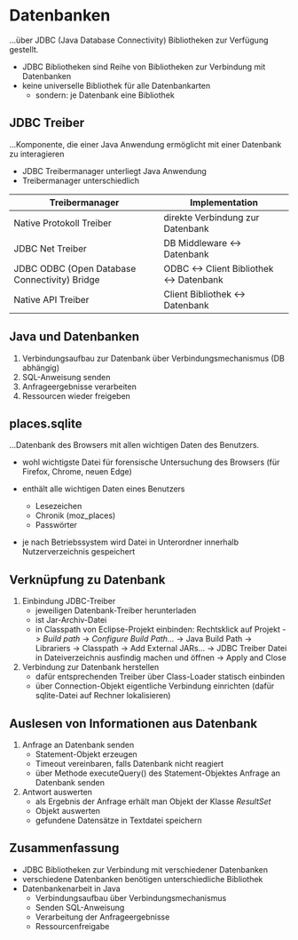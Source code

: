 # Datenbanken

...über JDBC (Java Database Connectivity) Bibliotheken zur Verfügung gestellt.

- JDBC Bibliotheken sind Reihe von Bibliotheken zur Verbindung mit Datenbanken
- keine universelle Bibliothek für alle Datenbankarten
  - sondern: je Datenbank eine Bibliothek

## JDBC Treiber

...Komponente, die einer Java Anwendung ermöglicht mit einer Datenbank zu interagieren

- JDBC Treibermanager unterliegt Java Anwendung
- Treibermanager unterschiedlich

| Treibermanager                                | Implementation                           |
|-----------------------------------------------|------------------------------------------|
| Native Protokoll Treiber                      | direkte Verbindung zur Datenbank         |
| JDBC Net Treiber                              | DB Middleware <-> Datenbank              |
| JDBC ODBC (Open Database Connectivity) Bridge | ODBC <-> Client Bibliothek <-> Datenbank |
| Native API Treiber                            | Client Bibliothek <-> Datenbank          |

## Java und Datenbanken

1. Verbindungsaufbau zur Datenbank über Verbindungsmechanismus (DB abhängig)
2. SQL-Anweisung senden
3. Anfrageergebnisse verarbeiten
4. Ressourcen wieder freigeben

## places.sqlite

...Datenbank des Browsers mit allen wichtigen Daten des Benutzers.

- wohl wichtigste Datei für forensische Untersuchung des Browsers (für Firefox, Chrome, neuen Edge)

- enthält alle wichtigen Daten eines Benutzers
  - Lesezeichen
  - Chronik (moz_places)
  - Passwörter

- je nach Betriebssystem wird Datei in Unterordner innerhalb Nutzerverzeichnis gespeichert

## Verknüpfung zu Datenbank

1. Einbindung JDBC-Treiber
   - jeweiligen Datenbank-Treiber herunterladen
   - ist Jar-Archiv-Datei
   - in Classpath von Eclipse-Projekt einbinden: Rechtsklick auf Projekt -> _Build path_ -> _Configure Build Path..._ -> Java Build Path -> Librariers -> Classpath -> Add External JARs... ->
   JDBC Treiber Datei in Dateiverzeichnis ausfindig machen und öffnen -> Apply and Close
2. Verbindung zur Datenbank herstellen
   - dafür entsprechenden Treiber über Class-Loader statisch einbinden
   - über Connection-Objekt eigentliche Verbindung einrichten (dafür sqlite-Datei auf Rechner lokalisieren)  


## Auslesen von Informationen aus Datenbank

1. Anfrage an Datenbank senden
   - Statement-Objekt erzeugen
   - Timeout vereinbaren, falls Datenbank nicht reagiert
   - über Methode executeQuery() des Statement-Objektes Anfrage an Datenbank senden
2. Antwort auswerten
   - als Ergebnis der Anfrage erhält man Objekt der Klasse _ResultSet_
   - Objekt auswerten
   - gefundene Datensätze in Textdatei speichern

## Zusammenfassung

- JDBC Bibliotheken zur Verbindung mit verschiedener Datenbanken
- verschiedene Datenbanken benötigen unterschiedliche Bibliothek
- Datenbankenarbeit in Java
  - Verbindungsaufbau über Verbindungsmechanismus
  - Senden SQL-Anweisung
  - Verarbeitung der Anfrageergebnisse
  - Ressourcenfreigabe
